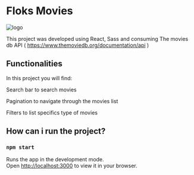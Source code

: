 # Floks Movies

![logo](https://user-images.githubusercontent.com/62909567/188434719-6ad4250a-d394-4ac1-8d2f-b6f98472377f.png)

This project was developed using React, Sass and consuming The movies db API ( https://www.themoviedb.org/documentation/api )

## Functionalities

In this project you will find:

Search bar to search movies

Pagination to navigate through the movies list

Filters to list specifics type of movies

## How can i run the project?

### `npm start`

Runs the app in the development mode.\
Open [http://localhost:3000](http://localhost:3000) to view it in your browser.
